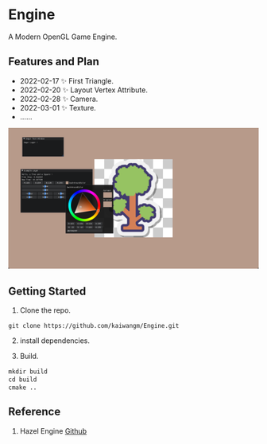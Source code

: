 # Engine

A Modern OpenGL Game Engine.

## Features and Plan

- 2022-02-17 ✨ First Triangle.
- 2022-02-20 ✨ Layout Vertex Attribute.
- 2022-02-28 ✨ Camera.
- 2022-03-01 ✨ Texture.
- ......

![](https://raw.githubusercontent.com/kaiwangm/Engine/main/Assert/Texture_Tree.png)

<!--
## Framework Architecture:
![](https://raw.githubusercontent.com/kaiwangm/Engine/main/Assert/engine.png)
-->

## Getting Started

1. Clone the repo.

```
git clone https://github.com/kaiwangm/Engine.git
```

2. install dependencies.

3. Build.

```
mkdir build
cd build
cmake ..
```

## Reference

1. Hazel Engine [Github](https://github.com/TheCherno/Hazel)
